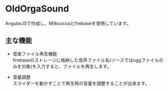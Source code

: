 # OldOrgaSound

AngularJSで作成し、Milkcocoaとfirebaseを使用しています。

## 主な機能
 
 - 音楽ファイル再生機能</br>
 firebaseのストレージに格納した音声ファイル名(ソースではoggファイルのみを対象)を入力すると、ファイルを再生します。
 
 - 音量調整</br>
 スライダーを動かすことで再生時の音量を調整することが出来ます。
 

